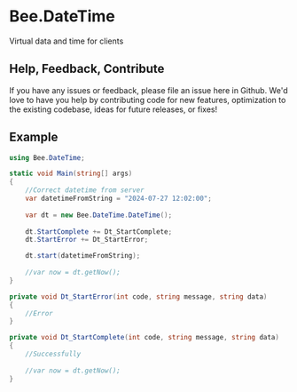 # Bee.DateTime
Virtual data and time for clients

## Help, Feedback, Contribute
If you have any issues or feedback, please file an issue here in Github. We'd love to have you help by contributing code for new features, optimization to the existing codebase, ideas for future releases, or fixes!

## Example

```csharp
using Bee.DateTime;

static void Main(string[] args)
{
	//Correct datetime from server
	var datetimeFromString = "2024-07-27 12:02:00";
    
	var dt = new Bee.DateTime.DateTime();
	
	dt.StartComplete += Dt_StartComplete;
	dt.StartError += Dt_StartError;

	dt.start(datetimeFromString);
	
	//var now = dt.getNow();
}

private void Dt_StartError(int code, string message, string data)
{
    //Error
}

private void Dt_StartComplete(int code, string message, string data)
{
    //Successfully
	
	//var now = dt.getNow();
}